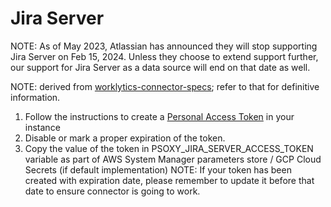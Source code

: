 # Jira Server

NOTE: As of May 2023, Atlassian has announced they will stop supporting Jira Server on Feb 15, 2024.
Unless they choose to extend support further, our support for Jira Server as a data source will end
on that date as well.

NOTE: derived from [worklytics-connector-specs](../../infra/modules/worklytics-connector-specs/main.tf); refer to that for definitive information.

  1. Follow the instructions to create a [Personal Access Token](https://confluence.atlassian.com/enterprise/using-personal-access-tokens-1026032365.html) in your instance
  2. Disable or mark a proper expiration of the token.
  3. Copy the value of the token in PSOXY_JIRA_SERVER_ACCESS_TOKEN variable as part of AWS System
     Manager parameters store / GCP Cloud Secrets (if default implementation)
     NOTE: If your token has been created with expiration date, please remember to update it before that date to ensure connector is going to work.
